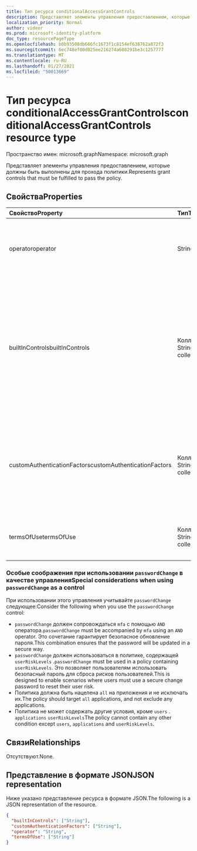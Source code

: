 ```yaml
---
title: Тип ресурса conditionalAccessGrantControls
description: Представляет элементы управления предоставлением, которые должны быть выполнены для прохода политики.
localization_priority: Normal
author: videor
ms.prod: microsoft-identity-platform
doc_type: resourcePageType
ms.openlocfilehash: b0b93508db666fc1673f1c8154ef638762a872f3
ms.sourcegitcommit: 6ec748ef00d025ee216274a608291be3c1257777
ms.translationtype: MT
ms.contentlocale: ru-RU
ms.lasthandoff: 01/27/2021
ms.locfileid: "50013669"
---
```

# <a name="conditionalaccessgrantcontrols-resource-type"></a><span data-ttu-id="b3ddb-103">Тип ресурса conditionalAccessGrantControls</span><span class="sxs-lookup"><span data-stu-id="b3ddb-103">conditionalAccessGrantControls resource type</span></span>

<span data-ttu-id="b3ddb-104">Пространство имен: microsoft.graph</span><span class="sxs-lookup"><span data-stu-id="b3ddb-104">Namespace: microsoft.graph</span></span>

<span data-ttu-id="b3ddb-105">Представляет элементы управления предоставлением, которые должны быть выполнены для прохода политики.</span><span class="sxs-lookup"><span data-stu-id="b3ddb-105">Represents grant controls that must be fulfilled to pass the policy.</span></span>

## <a name="properties"></a><span data-ttu-id="b3ddb-106">Свойства</span><span class="sxs-lookup"><span data-stu-id="b3ddb-106">Properties</span></span>

| <span data-ttu-id="b3ddb-107">Свойство</span><span class="sxs-lookup"><span data-stu-id="b3ddb-107">Property</span></span> | <span data-ttu-id="b3ddb-108">Тип</span><span class="sxs-lookup"><span data-stu-id="b3ddb-108">Type</span></span> | <span data-ttu-id="b3ddb-109">Описание</span><span class="sxs-lookup"><span data-stu-id="b3ddb-109">Description</span></span> |
|:-------- |:---- |:----------- |
| <span data-ttu-id="b3ddb-110">operator</span><span class="sxs-lookup"><span data-stu-id="b3ddb-110">operator</span></span> | <span data-ttu-id="b3ddb-111">String</span><span class="sxs-lookup"><span data-stu-id="b3ddb-111">String</span></span> | <span data-ttu-id="b3ddb-112">Определяет отношение элементов управления предоставлением.</span><span class="sxs-lookup"><span data-stu-id="b3ddb-112">Defines the relationship of the grant controls.</span></span> <span data-ttu-id="b3ddb-113">Возможные значения: `AND` , `OR` .</span><span class="sxs-lookup"><span data-stu-id="b3ddb-113">Possible values: `AND`, `OR`.</span></span> |
| <span data-ttu-id="b3ddb-114">builtInControls</span><span class="sxs-lookup"><span data-stu-id="b3ddb-114">builtInControls</span></span> | <span data-ttu-id="b3ddb-115">Коллекция String</span><span class="sxs-lookup"><span data-stu-id="b3ddb-115">String collection</span></span> | <span data-ttu-id="b3ddb-116">Список значений встроенных элементов управления, необходимых для политики.</span><span class="sxs-lookup"><span data-stu-id="b3ddb-116">List of values of built-in controls required by the policy.</span></span> <span data-ttu-id="b3ddb-117">Возможные значения: `block` , `mfa` `compliantDevice` `domainJoinedDevice` `approvedApplication` `compliantApplication` . `passwordChange`</span><span class="sxs-lookup"><span data-stu-id="b3ddb-117">Possible values: `block`, `mfa`, `compliantDevice`, `domainJoinedDevice`, `approvedApplication`, `compliantApplication`, `passwordChange`.</span></span> |
| <span data-ttu-id="b3ddb-118">customAuthenticationFactors</span><span class="sxs-lookup"><span data-stu-id="b3ddb-118">customAuthenticationFactors</span></span> | <span data-ttu-id="b3ddb-119">Коллекция String</span><span class="sxs-lookup"><span data-stu-id="b3ddb-119">String collection</span></span> | <span data-ttu-id="b3ddb-120">Список пользовательских ИД элементов управления, необходимых для политики.</span><span class="sxs-lookup"><span data-stu-id="b3ddb-120">List of custom controls IDs required by the policy.</span></span> <span data-ttu-id="b3ddb-121">Дополнительные сведения см. в [настраиваемом элементе управления.](/azure/active-directory/conditional-access/controls)</span><span class="sxs-lookup"><span data-stu-id="b3ddb-121">For more information, see [Custom controls](/azure/active-directory/conditional-access/controls).</span></span> |
| <span data-ttu-id="b3ddb-122">termsOfUse</span><span class="sxs-lookup"><span data-stu-id="b3ddb-122">termsOfUse</span></span> | <span data-ttu-id="b3ddb-123">Коллекция String</span><span class="sxs-lookup"><span data-stu-id="b3ddb-123">String collection</span></span> | <span data-ttu-id="b3ddb-124">Список [условий использования,](/graph/api/resources/agreement) необходимых для политики.</span><span class="sxs-lookup"><span data-stu-id="b3ddb-124">List of [terms of use](/graph/api/resources/agreement) IDs required by the policy.</span></span> |

### <a name="special-considerations-when-using-passwordchange-as-a-control"></a><span data-ttu-id="b3ddb-125">Особые соображения при использовании `passwordChange` в качестве управления</span><span class="sxs-lookup"><span data-stu-id="b3ddb-125">Special considerations when using `passwordChange` as a control</span></span>

<span data-ttu-id="b3ddb-126">При использовании этого управления учитывайте `passwordChange` следующее:</span><span class="sxs-lookup"><span data-stu-id="b3ddb-126">Consider the following when you use the `passwordChange` control:</span></span> 

- <span data-ttu-id="b3ddb-127">`passwordChange` должен сопровождаться `mfa` с помощью `AND` оператора.</span><span class="sxs-lookup"><span data-stu-id="b3ddb-127">`passwordChange` must be accompanied by `mfa` using an `AND` operator.</span></span> <span data-ttu-id="b3ddb-128">Это сочетание гарантирует безопасное обновление пароля.</span><span class="sxs-lookup"><span data-stu-id="b3ddb-128">This combination ensures that the password will be updated in a secure way.</span></span>
- <span data-ttu-id="b3ddb-129">`passwordChange` должен использоваться в политике, содержащей `userRiskLevels` .</span><span class="sxs-lookup"><span data-stu-id="b3ddb-129">`passwordChange` must be used in a policy containing `userRiskLevels`.</span></span> <span data-ttu-id="b3ddb-130">Это позволяет пользователям использовать безопасный пароль для сброса рисков пользователей.</span><span class="sxs-lookup"><span data-stu-id="b3ddb-130">This is designed to enable scenarios where users must use a secure change password to reset their user risk.</span></span>
- <span data-ttu-id="b3ddb-131">Политика должна быть нацелена `all` на приложения и не исключать их.</span><span class="sxs-lookup"><span data-stu-id="b3ddb-131">The policy should target `all` applications, and not exclude any applications.</span></span>
- <span data-ttu-id="b3ddb-132">Политика не может содержать другие условия, кроме `users` . `applications` `userRiskLevels`</span><span class="sxs-lookup"><span data-stu-id="b3ddb-132">The policy cannot contain any other condition except `users`, `applications` and `userRiskLevels`.</span></span>

## <a name="relationships"></a><span data-ttu-id="b3ddb-133">Связи</span><span class="sxs-lookup"><span data-stu-id="b3ddb-133">Relationships</span></span>

<span data-ttu-id="b3ddb-134">Отсутствуют.</span><span class="sxs-lookup"><span data-stu-id="b3ddb-134">None.</span></span>

## <a name="json-representation"></a><span data-ttu-id="b3ddb-135">Представление в формате JSON</span><span class="sxs-lookup"><span data-stu-id="b3ddb-135">JSON representation</span></span>

<span data-ttu-id="b3ddb-136">Ниже указано представление ресурса в формате JSON.</span><span class="sxs-lookup"><span data-stu-id="b3ddb-136">The following is a JSON representation of the resource.</span></span>

<!-- {
  "blockType": "resource",
  "optionalProperties": [
    "operator",
    "builtInControls",
    "customAuthenticationFactors",
    "termsOfUse"
  ],
  "@odata.type": "microsoft.graph.conditionalAccessGrantControls",
  "baseType": null
}-->

```json
{
  "builtInControls": ["String"],
  "customAuthenticationFactors": ["String"],
  "operator": "String",
  "termsOfUse": ["String"]
}
```

<!-- uuid: 16cd6b66-4b1a-43a1-adaf-3a886856ed98
2019-02-04 14:57:30 UTC -->
<!-- {
  "type": "#page.annotation",
  "description": "conditionalAccessGrantControls resource",
  "keywords": "",
  "section": "documentation",
  "tocPath": ""
}-->
